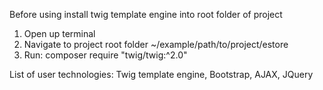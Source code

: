 Before using install twig template engine into root folder of project
  1. Open up terminal
  2. Navigate to project root folder ~/example/path/to/project/estore
  3. Run: composer require "twig/twig:^2.0"
  
List of user technologies: Twig template engine, Bootstrap, AJAX, JQuery
